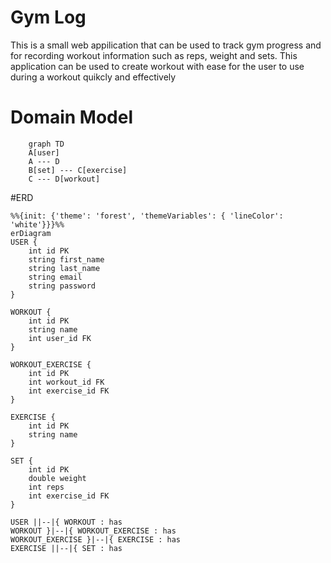 # Gym Log
This is a small web appilication that can be used to track gym progress and for recording workout information such as reps, weight and sets.
This application can be used to create workout with ease for the user to use during a workout quikcly and effectively

# Domain Model
```mermaid
    graph TD
    A[user]
    A --- D
    B[set] --- C[exercise]
    C --- D[workout]

```
#ERD
```mermaid
%%{init: {'theme': 'forest', 'themeVariables': { 'lineColor': 'white'}}}%%
erDiagram
USER {
    int id PK
    string first_name
    string last_name
    string email
    string password
}

WORKOUT {
    int id PK
    string name
    int user_id FK
}

WORKOUT_EXERCISE {
    int id PK
    int workout_id FK
    int exercise_id FK
}

EXERCISE {
    int id PK
    string name
}

SET {
    int id PK
    double weight
    int reps
    int exercise_id FK
}

USER ||--|{ WORKOUT : has
WORKOUT }|--|{ WORKOUT_EXERCISE : has
WORKOUT_EXERCISE }|--|{ EXERCISE : has
EXERCISE ||--|{ SET : has
```
